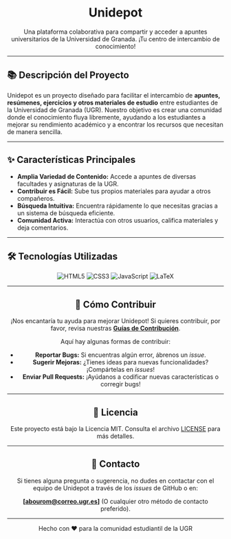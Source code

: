 <div align="center">

# Unidepot

Una plataforma colaborativa para compartir y acceder a apuntes universitarios de la Universidad de Granada. ¡Tu centro de intercambio de conocimiento!


</div>

---

## 📚 Descripción del Proyecto

Unidepot es un proyecto diseñado para facilitar el intercambio de **apuntes, resúmenes, ejercicios y otros materiales de estudio** entre estudiantes de la Universidad de Granada (UGR). Nuestro objetivo es crear una comunidad donde el conocimiento fluya libremente, ayudando a los estudiantes a mejorar su rendimiento académico y a encontrar los recursos que necesitan de manera sencilla.

---

## ✨ Características Principales

* **Amplia Variedad de Contenido:** Accede a apuntes de diversas facultades y asignaturas de la UGR.
* **Contribuir es Fácil:** Sube tus propios materiales para ayudar a otros compañeros.
* **Búsqueda Intuitiva:** Encuentra rápidamente lo que necesitas gracias a un sistema de búsqueda eficiente.
* **Comunidad Activa:** Interactúa con otros usuarios, califica materiales y deja comentarios.

---

## 🛠️ Tecnologías Utilizadas

<div align="center">
  <img src="https://img.shields.io/badge/HTML5-E34F26?style=for-the-badge&logo=html5&logoColor=white" alt="HTML5"/>
  <img src="https://img.shields.io/badge/CSS3-1572B6?style=for-the-badge&logo=css3&logoColor=white" alt="CSS3"/>
  <img src="https://img.shields.io/badge/JavaScript-F7DF1E?style=for-the-badge&logo=javascript&logoColor=black" alt="JavaScript"/>
  <img src="https://img.shields.io/badge/-LaTeX-008080?style=for-the-badge&logo=latex&logoColor=white" alt="LaTeX"/>

---

## 🤝 Cómo Contribuir

¡Nos encantaría tu ayuda para mejorar Unidepot! Si quieres contribuir, por favor, revisa nuestras **[Guías de Contribución](CONTRIBUTING.md)**.

Aquí hay algunas formas de contribuir:

* **Reportar Bugs:** Si encuentras algún error, ábrenos un *issue*.
* **Sugerir Mejoras:** ¿Tienes ideas para nuevas funcionalidades? ¡Compártelas en *issues*!
* **Enviar Pull Requests:** ¡Ayúdanos a codificar nuevas características o corregir bugs!

---

## 📄 Licencia

Este proyecto está bajo la Licencia MIT. Consulta el archivo [LICENSE](LICENSE) para más detalles.

---

## 📧 Contacto

Si tienes alguna pregunta o sugerencia, no dudes en contactar con el equipo de Unidepot a través de los *issues* de GitHub o en:

**[abourom@correo.ugr.es]** (O cualquier otro método de contacto preferido).

---

<div align="center">
  <p>Hecho con ❤️ para la comunidad estudiantil de la UGR</p>
</div>
